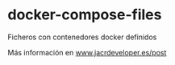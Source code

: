 # docker-compose-files
Ficheros con contenedores docker definidos

Más información en www.jacrdeveloper.es/post
